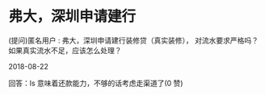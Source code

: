 # 弗大，深圳申请建行

(提问)匿名用户 : 弗大，深圳申请建行装修贷（真实装修）， 对流水要求严格吗？ 如果真实流水不足，应该怎么处理？

2018-08-22

回答：ls 意味着还款能力，不够的话考虑走渠道了(0 赞)